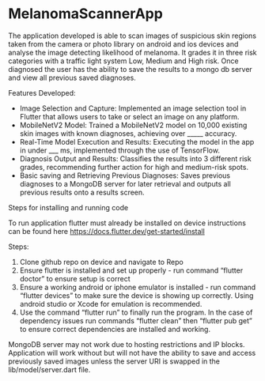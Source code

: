 # MelanomaScannerApp
 
The application developed is able to scan images of suspicious skin regions taken from the camera or photo library on android and ios devices and analyse the image detecting likelihood of melanoma. It grades it in three risk categories with a traffic light system Low, Medium and High risk. Once diagnosed the user has the ability to save the results to a mongo db server and view all previous saved diagnoses.

Features Developed:
- Image Selection and Capture:
Implemented an image selection tool in Flutter that allows users to take or select an image on any platform.
- MobileNetV2 Model:
Trained a MobileNetV2 model on 10,000 existing skin images with known diagnoses, achieving over _____ accuracy.
- Real-Time Model Execution and Results:
Executing the model in the app in under ___ ms, implemented through the use of TensorFlow.
- Diagnosis Output and Results:
Classifies the results into 3 different risk grades, recommending further action for high and medium-risk spots.
- Basic saving and Retrieving Previous Diagnoses:
Saves previous diagnoses to a MongoDB server for later retrieval and outputs all previous results onto a results screen.


Steps for installing and running code 

To run application flutter must already be installed on device instructions can be found here https://docs.flutter.dev/get-started/install

Steps:
1. Clone github repo on device and navigate to Repo
2. Ensure flutter is installed and set up properly - run command “flutter doctor” to ensure setup is correct
3. Ensure a working android or iphone emulator is installed - run command “flutter devices” to make sure the device is showing up correctly. Using android studio or Xcode for emulation is recommended.
4. Use the command “flutter run” to finally run the program. In the case of dependency issues run commands “flutter clean” then “flutter pub get” to ensure correct dependencies are installed and working.

MongoDB server may not work due to hosting restrictions and IP blocks. Application will work without but will not have the ability to save and access previously saved images unless the server URI is swapped in the lib/model/server.dart file.
